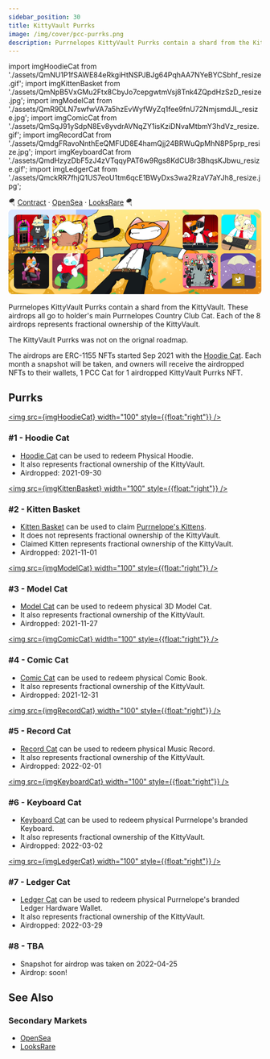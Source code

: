 ```yaml
---
sidebar_position: 30
title: KittyVault Purrks
image: /img/cover/pcc-purrks.png
description: Purrnelopes KittyVault Purrks contain a shard from the KittyVault. These airdrops all go to holder's main Purrnelopes Country Club Cat. Each of the 8 airdrops represents fractional ownership of the KittyVault.
---
```


import imgHoodieCat from './assets/QmNU1P1fSAWE84eRkgiHtNSPJBJg64PqhAA7NYeBYCSbhf_resize.gif';
import imgKittenBasket from './assets/QmNpB5VxGMu2Ftx8CbyJo7cepgwtmVsj8Tnk4ZQpdHzSzD_resize.jpg';
import imgModelCat from './assets/QmR9DLN7swfwVA7a5hzEvWyfWyZq1fee9fnU72NmjsmdJL_resize.jpg';
import imgComicCat from './assets/QmSqJ91ySdpN8Ev8yvdrAVNqZY1isKziDNvaMtbmY3hdVz_resize.gif';
import imgRecordCat from './assets/QmdgFRavoNnthEeQMFUD8E4hamQjj24BRWuQpMhN8P5prp_resize.jpg';
import imgKeyboardCat from './assets/QmdHzyzDbF5zJ4zVTqqyPAT6w9Rgs8KdCU8r3BhqsKJbwu_resize.gif';
import imgLedgerCat from './assets/QmckRR7fhjQ1US7eoU1tm6qcE1BWyDxs3wa2RzaV7aYJh8_resize.jpg';


🪂
[Contract](https://etherscan.io/address/0xda7d42b6167f1497346d7b2336a6d7a603026db1) ·
[OpenSea](https://opensea.io/collection/purrnelopes-kittybank-purrks) ·
[LooksRare](https://looksrare.org/collections/0xda7d42b6167f1497346d7b2336a6d7a603026db1)
🪂
![](./assets/pcc-purrks.png)

Purrnelopes KittyVault Purrks contain a shard from the KittyVault. These airdrops all go to holder's main Purrnelopes Country Club Cat. Each of the 8 airdrops represents fractional ownership of the KittyVault.

The KittyVault Purrks was not on the orignal roadmap.

The airdrops are ERC-1155 NFTs started Sep 2021 with the [Hoodie Cat](./1-hoodie-cat.md). Each month a snapshot will be taken, and owners will receive the airdropped NFTs to their wallets, 1 PCC Cat for 1 airdropped KittyVault Purrks NFT.

## Purrks

[<img src={imgHoodieCat} width="100" style={{float:"right"}} />](./1-hoodie-cat.md)

### #1 - Hoodie Cat

- [Hoodie Cat](1-hoodie-cat.md) can be used to redeem Physical Hoodie.
- It also represents fractional ownership of the KittyVault.
- Airdropped: 2021-09-30

[<img src={imgKittenBasket} width="100" style={{float:"right"}} />](./2-kitten-basket.md)

### #2 - Kitten Basket

- [Kitten Basket](2-kitten-basket.md) can be used to claim [Purrnelope's Kittens](../kittens/index.md). 
- It does not represents fractional ownership of the KittyVault.
- Claimed Kitten represents fractional ownership of the KittyVault.
- Airdropped: 2021-11-01

[<img src={imgModelCat} width="100" style={{float:"right"}} />](./3-model-cat.md)

### #3 - Model Cat

- [Model Cat](3-model-cat.md) can be used to redeem physical 3D Model Cat.
- It also represents fractional ownership of the KittyVault.
- Airdropped: 2021-11-27

[<img src={imgComicCat} width="100" style={{float:"right"}} />](./4-comic-cat.md)

### #4 - Comic Cat

- [Comic Cat](4-comic-cat.md) can be used to redeem physical Comic Book.
- It also represents fractional ownership of the KittyVault.
- Airdropped: 2021-12-31

[<img src={imgRecordCat} width="100" style={{float:"right"}} />](./5-record-cat.md)

### #5 - Record Cat

- [Record Cat](5-record-cat.md) can be used to redeem physical Music Record.
- It also represents fractional ownership of the KittyVault.
- Airdropped: 2022-02-01

[<img src={imgKeyboardCat} width="100" style={{float:"right"}} />](./6-keyboard-cat.md)

### #6 - Keyboard Cat

- [Keyboard Cat](6-keyboard-cat.md) can be used to redeem physical Purrnelope's branded Keyboard.
- It also represents fractional ownership of the KittyVault.
- Airdropped: 2022-03-02

[<img src={imgLedgerCat} width="100" style={{float:"right"}} />](./7-ledger-cat.md)

### #7 - Ledger Cat

- [Ledger Cat](7-ledger-cat.md) can be used to redeem physical Purrnelope's branded Ledger Hardware Wallet.
- It also represents fractional ownership of the KittyVault.
- Airdropped: 2022-03-29

### #8 - TBA

- Snapshot for airdrop was taken on 2022-04-25
- Airdrop: soon!

## See Also

### Secondary Markets

- [OpenSea](https://opensea.io/collection/purrnelopes-kittybank-purrks)
- [LooksRare](https://looksrare.org/collections/0xda7d42b6167f1497346d7b2336a6d7a603026db1)
